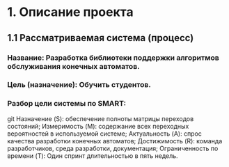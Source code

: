 # 1. Описание проекта
## 1.1 Рассматриваемая система (процесс) 
### Название: Разработка библиотеки поддержки алгоритмов обслуживания конечных автоматов.
### Цель (назначение): Обучить студентов.
### Разбор цели системы по SMART:
git Назначение (S): обеспечение полноты матрицы переходов состояний;
Измеримость (M): содержание всех переходных вероятностей в используемой системе;
Актуальность (A): спрос качества разработки конечных автоматов;
Достижимость (R): команда разработчиков, среда разработки, документация;
Ограниченность по времени (T): Один спринт длительностью в пять недель.
